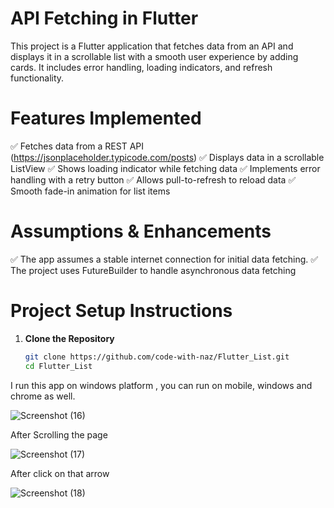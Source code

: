# API Fetching in Flutter  

This project is a Flutter application that fetches data from an API and displays it in a scrollable list with a smooth user experience by adding cards. It includes error handling, loading indicators, and refresh functionality. 

# Features Implemented
✅ Fetches data from a REST API (https://jsonplaceholder.typicode.com/posts)
✅ Displays data in a scrollable ListView
✅ Shows loading indicator while fetching data
✅ Implements error handling with a retry button
✅ Allows pull-to-refresh to reload data
✅ Smooth fade-in animation for list items

# Assumptions & Enhancements
✅ The app assumes a stable internet connection for initial data fetching.
✅ The project uses FutureBuilder to handle asynchronous data fetching

# Project Setup Instructions  

1. **Clone the Repository**  
   ```sh
   git clone https://github.com/code-with-naz/Flutter_List.git
   cd Flutter_List

I run this app on windows platform , you can run on mobile, windows and chrome as well.

![Screenshot (16)](https://github.com/user-attachments/assets/ede3f85f-5a80-4735-b15b-8c380713c8ed)

After Scrolling the page

![Screenshot (17)](https://github.com/user-attachments/assets/ed5c2922-f265-4dbd-a078-291b7eba9d2e)

After click on that arrow

![Screenshot (18)](https://github.com/user-attachments/assets/0c97406d-cd3e-4e37-a71c-7cc49f64f9a1)


